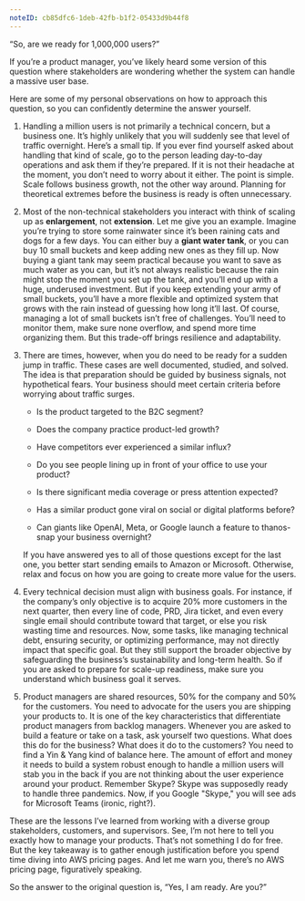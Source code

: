 ```yaml
---
noteID: cb85dfc6-1deb-42fb-b1f2-05433d9b44f8
---
```

“So, are we ready for 1,000,000 users?”

If you’re a product manager, you’ve likely heard some version of this question where stakeholders are wondering whether the system can handle a massive user base.

Here are some of my personal observations on how to approach this question, so you can confidently determine the answer yourself.

1. Handling a million users is not primarily a technical concern, but a business one. It’s highly unlikely that you will suddenly see that level of traffic overnight. Here’s a small tip. If you ever find yourself asked about handling that kind of scale, go to the person leading day-to-day operations and ask them if they’re prepared. If it is not their headache at the moment, you don’t need to worry about it either. The point is simple. Scale follows business growth, not the other way around. Planning for theoretical extremes before the business is ready is often unnecessary.
    
2. Most of the non-technical stakeholders you interact with think of scaling up as **enlargement**, not **extension**. Let me give you an example. Imagine you’re trying to store some rainwater since it’s been raining cats and dogs for a few days. You can either buy a **giant water tank**, or you can buy 10 small buckets and keep adding new ones as they fill up. Now buying a giant tank may seem practical because you want to save as much water as you can, but it’s not always realistic because the rain might stop the moment you set up the tank, and you’ll end up with a huge, underused investment. But if you keep extending your army of small buckets, you’ll have a more flexible and optimized system that grows with the rain instead of guessing how long it’ll last. Of course, managing a lot of small buckets isn’t free of challenges. You’ll need to monitor them, make sure none overflow, and spend more time organizing them. But this trade-off brings resilience and adaptability.
    
3. There are times, however, when you do need to be ready for a sudden jump in traffic. These cases are well documented, studied, and solved. The idea is that preparation should be guided by business signals, not hypothetical fears. Your business should meet certain criteria before worrying about traffic surges.
    
    - Is the product targeted to the B2C segment?
        
    - Does the company practice product-led growth?
        
    - Have competitors ever experienced a similar influx?
        
    - Do you see people lining up in front of your office to use your product?
        
    - Is there significant media coverage or press attention expected?
        
    - Has a similar product gone viral on social or digital platforms before?
        
    - Can giants like OpenAI, Meta, or Google launch a feature to thanos-snap your business overnight?  
    
    If you have answered yes to all of those questions except for the last one, you better start sending emails to Amazon or Microsoft. Otherwise, relax and focus on how you are going to create more value for the users.
        
4. Every technical decision must align with business goals. For instance, if the company’s only objective is to acquire 20% more customers in the next quarter, then every line of code, PRD, Jira ticket, and even every single email should contribute toward that target, or else you risk wasting time and resources. Now, some tasks, like managing technical debt, ensuring security, or optimizing performance, may not directly impact that specific goal. But they still support the broader objective by safeguarding the business’s sustainability and long-term health. So if you are asked to prepare for scale-up readiness, make sure you understand which business goal it serves.
    
5. Product managers are shared resources, 50% for the company and 50% for the customers. You need to advocate for the users you are shipping your products to. It is one of the key characteristics that differentiate product managers from backlog managers. Whenever you are asked to build a feature or take on a task, ask yourself two questions. What does this do for the business? What does it do to the customers? You need to find a Yin & Yang kind of balance here. The amount of effort and money it needs to build a system robust enough to handle a million users will stab you in the back if you are not thinking about the user experience around your product. Remember Skype? Skype was supposedly ready to handle three pandemics. Now, if you Google "Skype," you will see ads for Microsoft Teams (ironic, right?).
    

These are the lessons I’ve learned from working with a diverse group stakeholders, customers, and supervisors. See, I’m not here to tell you exactly how to manage your products. That’s not something I do for free. But the key takeaway is to gather enough justification before you spend time diving into AWS pricing pages. And let me warn you, there’s no AWS pricing page, figuratively speaking.

So the answer to the original question is, “Yes, I am ready. Are you?”